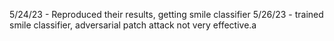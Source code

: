 5/24/23 - Reproduced their results, getting smile classifier
5/26/23 - trained smile classifier, adversarial patch attack not very effective.a